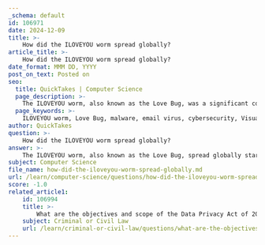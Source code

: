 ```yaml
---
_schema: default
id: 106971
date: 2024-12-09
title: >-
    How did the ILOVEYOU worm spread globally?
article_title: >-
    How did the ILOVEYOU worm spread globally?
date_format: MMM DD, YYYY
post_on_text: Posted on
seo:
  title: QuickTakes | Computer Science
  page_description: >-
    The ILOVEYOU worm, also known as the Love Bug, was a significant computer virus that spread globally through email on May 5, 2000, causing major disruptions and highlighting vulnerabilities in cybersecurity.
  page_keywords: >-
    ILOVEYOU worm, Love Bug, malware, email virus, cybersecurity, Visual Basic Script, computer virus, social engineering, computer security, IT threats, Microsoft Outlook, file extension vulnerabilities, computer network disruption
author: QuickTakes
question: >-
    How did the ILOVEYOU worm spread globally?
answer: >-
    The ILOVEYOU worm, also known as the Love Bug, spread globally starting on May 5, 2000, primarily through email. It was designed to appear as a love letter, with the subject line "ILOVEYOU" and an attachment named "LOVE-LETTER-FOR-YOU.TXT.vbs." At that time, many Windows operating systems hid file extensions, which led users to believe they were opening a harmless text file rather than a potentially harmful script.\n\nOnce a recipient opened the attachment, the Visual Basic Script (VBS) embedded in the file executed, allowing the worm to access the Microsoft Outlook address book. It then iterated through all contacts, sending copies of itself to each one, which facilitated its rapid spread across North America, Europe, and Asia. Within just a day, the worm had infected millions of computers, causing significant disruptions to various organizations, including major corporations like Ford Motor Company and AT&T, as well as government entities like the Pentagon.\n\nThe ILOVEYOU worm is notable not only for its widespread impact—infecting over ten million computers and causing an estimated $10 billion in damages—but also for highlighting the vulnerabilities associated with social engineering tactics in cybersecurity. It marked a pivotal moment in the history of cyber threats, demonstrating how a simple piece of code could lead to extensive chaos and reshaping the landscape of cybersecurity practices.
subject: Computer Science
file_name: how-did-the-iloveyou-worm-spread-globally.md
url: /learn/computer-science/questions/how-did-the-iloveyou-worm-spread-globally
score: -1.0
related_article1:
    id: 106994
    title: >-
        What are the objectives and scope of the Data Privacy Act of 2012?
    subject: Criminal or Civil Law
    url: /learn/criminal-or-civil-law/questions/what-are-the-objectives-and-scope-of-the-data-privacy-act-of-2012
---
```


&nbsp;